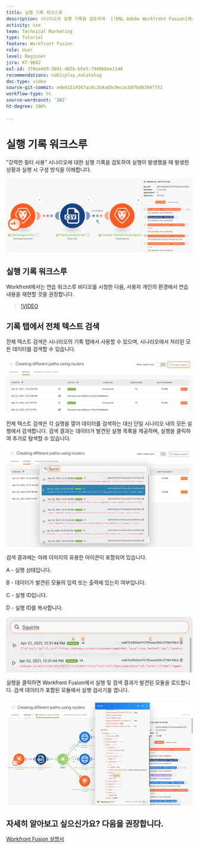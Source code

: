 ```yaml
---
title: 실행 기록 워크스루
description: 시나리오의 실행 기록을 검토하여  [!DNL Adobe Workfront Fusion]에서 발생한 일을 파악하는 방법에 대해 알아봅니다.
activity: use
team: Technical Marketing
type: Tutorial
feature: Workfront Fusion
role: User
level: Beginner
jira: KT-9042
exl-id: 370ea489-3b91-4b5b-b5e5-7948bbee1148
recommendations: noDisplay,noCatalog
doc-type: video
source-git-commit: a4e61514567ac8c2b4ad5c9ecacb87bd83947731
workflow-type: ht
source-wordcount: '262'
ht-degree: 100%

---
```


# 실행 기록 워크스루

“강력한 필터 사용” 시나리오에 대한 실행 기록을 검토하여 실행이 발생했을 때 발생한 상황과 실행 시 구성 방식을 이해합니다.

![Fusion 시나리오의 실행 기록 이미지](assets/execution-history-and-scheduling-1.png)

## 실행 기록 워크스루

Workfront에서는 연습 워크스루 비디오를 시청한 다음, 사용자 개인의 환경에서 연습 내용을 재현할 것을 권장합니다.

>[!VIDEO](https://video.tv.adobe.com/v/335283/?quality=12&learn=on)


## 기록 탭에서 전체 텍스트 검색

전체 텍스트 검색은 시나리오의 기록 탭에서 사용할 수 있으며, 시나리오에서 처리된 모든 데이터를 검색할 수 있습니다.

![실행 기록 검색 이미지](assets/execution-history-and-scheduling-2.png)

전체 텍스트 검색은 각 실행을 열어 데이터를 검색하는 대신 단일 시나리오 내의 모든 실행에서 검색합니다. 검색 결과는 데이터가 발견된 실행 목록을 제공하며, 실행을 클릭하여 추가로 탐색할 수 있습니다.

![실행 기록의 검색 이미지](assets/execution-history-and-scheduling-3.png)

검색 결과에는 아래 이미지의 유용한 아이콘이 포함되어 있습니다.

A - 실행 상태입니다.

B - 데이터가 발견된 모듈의 입력 또는 출력에 있는지 여부입니다.

C - 실행 ID입니다.

D - 실행 ID를 복사합니다.

![실행 기록의 검색 결과 이미지](assets/execution-history-and-scheduling-4.png)

실행을 클릭하면 Workfront Fusion에서 실행 및 검색 결과가 발견된 모듈을 로드합니다. 검색 데이터가 포함된 모듈에서 실행 검사기를 엽니다.

![실행 기록 링크 이미지](assets/execution-history-and-scheduling-5.png)


## 자세히 알아보고 싶으신가요? 다음을 권장합니다.

[Workfront Fusion 설명서](https://experienceleague.adobe.com/docs/workfront/using/adobe-workfront-fusion/workfront-fusion-2.html?lang=ko-KR)
